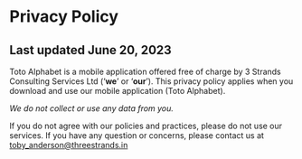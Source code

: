 # Privacy Policy
## Last updated June 20, 2023

Toto Alphabet is a mobile application offered free of charge by 3 Strands Consulting Services Ltd (‘**we**’ or ‘**our**’). This privacy policy applies when you download and use our mobile application (Toto Alphabet).

*We do not collect or use any data from you.*

If you do not agree with our policies and practices, please do not use our services. If you have any question or concerns, please contact us at [toby_anderson@threestrands.in](mailto:toby_anderson@threestrands.in)
